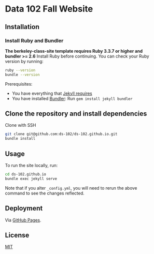 # Data 102 Fall Website

## Installation

### Install Ruby and Bundler

**The berkeley-class-site template requires Ruby 3.3.7 or higher and bundler >= 2.6**
Install Ruby before continuing. You can check your Ruby version by running:

```bash
ruby --version
bundle --version
```

Prerequisites:

- You have everything that [Jekyll requires](https://jekyllrb.com/docs/installation/)
- You have installed [Bundler](https://bundler.io/): Run `gem install jekyll bundler`

## Clone the repository and install dependencies

Clone with SSH

```bash
git clone git@github.com:ds-102/ds-102.github.io.git
bundle install
```

## Usage

To run the site locally, run:

```bash
cd ds-102.github.io
bundle exec jekyll serve
```

Note that if you alter `_config.yml`, you will need to rerun the above command to see the changes reflected.

## Deployment

Via [GitHub Pages](https://docs.github.com/en/pages/setting-up-a-github-pages-site-with-jekyll/about-github-pages-and-jekyll).

## License

[MIT](LICENSE)
